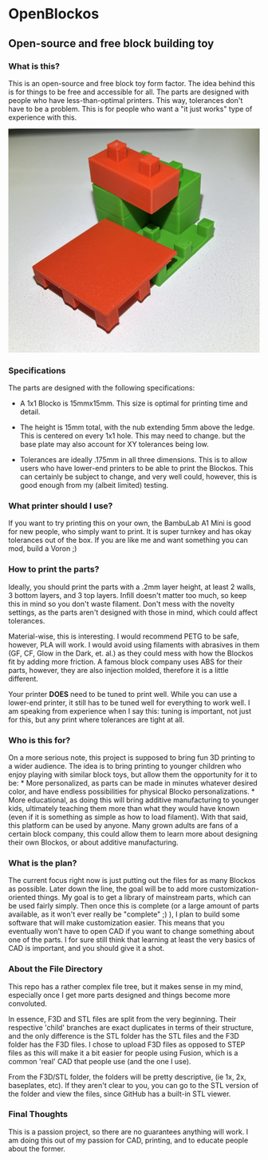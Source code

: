 # OpenBlockos
<h2>Open-source and free block building toy</h2>
<h3>What is this?</h3>
This is an open-source and free block toy form factor. The idea behind this is for things to be free and accessible for all. The parts are designed with people who have less-than-optimal printers. This way, tolerances don't have to be a problem. This is for people who want a "it just works" type of experience with this. 

![An image with some example prints of some of the OpenBlocko parts.](https://raw.githubusercontent.com/PilotOfGolf/OpenBlockos/main/img/IMG_6021.jpg)

<h3>Specifications</h3>
The parts are designed with the following specifications: 

- A 1x1 Blocko is 15mmx15mm. This size is optimal for printing time and detail. 

- The height is 15mm total, with the nub extending 5mm above the ledge. This is centered on every 1x1 hole. This may need to change. but the base plate may also account for XY tolerances being low. 

- Tolerances are ideally .175mm in all three dimensions. This is to allow users who have lower-end printers to be able to print the Blockos.  This can certainly be subject to change, and very well could, however, this is good enough from my (albeit limited) testing.

<h3>What printer should I use?</h3>
If you want to try printing this on your own, the BambuLab A1 Mini is good for new people, who simply want to print. It is super turnkey and has okay tolerances out of the box. If you are like me and want something you can mod, build a Voron ;)

<h3>How to print the parts?</h3>
Ideally, you should print the parts with a .2mm layer height, at least 2 walls, 3 bottom layers, and 3 top layers. Infill doesn't matter too much, so keep this in mind so you don't waste filament. Don't mess with the novelty settings, as the parts aren't designed with those in mind, which could affect tolerances. 

Material-wise, this is interesting. I would recommend PETG to be safe, however, PLA will work. I would avoid using filaments with abrasives in them (GF, CF, Glow in the Dark, et. al.) as they could mess with how the Blockos fit by adding more friction. A famous block company uses ABS for their parts, however, they are also injection molded, therefore it is a little different. 

Your printer <b>DOES</b> need to be tuned to print well. While you can use a lower-end printer, it still has to be tuned well for everything to work well. I am speaking from experience when I say this: tuning is important, not just for this, but any print where tolerances are tight at all. 

<h3>Who is this for?</h3>
On a more serious note, this project is supposed to bring fun 3D printing to a wider audience. The idea is to bring printing to younger children who enjoy playing with similar block toys, but allow them the opportunity for it to be:
* More personalized, as parts can be made in minutes whatever desired color, and have endless possibilities for physical Blocko personalizations. 
* More educational, as doing this will bring additive manufacturing to younger kids, ultimately teaching them more than what they would have known (even if it is something as simple as how to load filament). 
With that said, this platform can be used by anyone. Many grown adults are fans of a certain block company, this could allow them to learn more about designing their own Blockos, or about additive manufacturing. 

<h3>What is the plan?</h3>
The current focus right now is just putting out the files for as many Blockos as possible. Later down the line, the goal will be to add more customization-oriented things. My goal is to get a library of mainstream parts, which can be used fairly simply. Then once this is complete (or a large amount of parts available, as it won't ever really be "complete" ;) ), I plan to build some software that will make customization easier. This means that you eventually won't have to open CAD if you want to change something about one of the parts. I for sure still think that learning at least the very basics of CAD is important, and you should give it a shot. 

<h3>About the File Directory</h3>
This repo has a rather complex file tree, but it makes sense in my mind, especially once I get more parts designed and things become more convoluted. 

In essence, F3D and STL files are split from the very beginning. Their respective 'child' branches are exact duplicates in terms of their structure, and the only difference is the STL folder has the STL files and the F3D folder has the F3D files. I chose to upload F3D files as opposed to STEP files as this will make it a bit easier for people using Fusion, which is a common 'real' CAD that people use (and the one I use). 

From the F3D/STL folder, the folders will be pretty descriptive, (ie 1x, 2x, baseplates, etc). If they aren't clear to you, you can go to the STL version of the folder and view the files, since GitHub has a built-in STL viewer. 

<h3>Final Thoughts</h3>
This is a passion project, so there are no guarantees anything will work. I am doing this out of my passion for CAD, printing, and to educate people about the former. 
